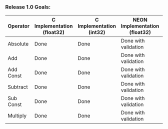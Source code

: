 ### Release 1.0 Goals:

| Operator      | C Implementation (float32) | C Implementation (int32) | NEON Implementation (float32) | NEON Implementation (int32) |
|---------------|-----------------------------|---------------------------|-------------------------------|-----------------------------|
| Absolute      |             Done               |           Done                |           Done with validation                 |                  Done with validation            |
| Add           |             Done                |            Done               |          Done with validation                 |                  Done with validation            |
| Add Const     |         Done                |            Done               |          Done with validation                 |                  Done with validation            |
| Subtract      |         Done                |            Done               |          Done with validation                 |                  Done with validation            |
| Sub Const     |          Done                |            Done               |          Done with validation                 |                  Done with validation            |
| Multiply      |         Done                |            Done               |          Done with validation                 |                  Done with validation            |


